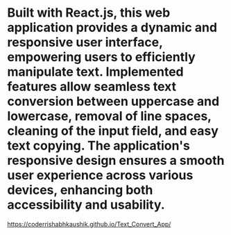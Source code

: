 # Built with React.js, this web application provides a dynamic and responsive user interface, empowering users to efficiently manipulate text. Implemented features allow seamless text conversion between uppercase and lowercase, removal of line spaces, cleaning of the input field, and easy text copying. The application's responsive design ensures a smooth user experience across various devices, enhancing both accessibility and usability.

https://coderrishabhkaushik.github.io/Text_Convert_App/
